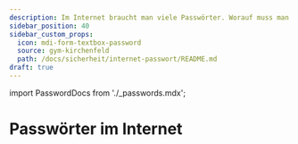 ```yaml
---
description: Im Internet braucht man viele Passwörter. Worauf muss man achten?
sidebar_position: 40
sidebar_custom_props:
  icon: mdi-form-textbox-password
  source: gym-kirchenfeld
  path: /docs/sicherheit/internet-passwort/README.md
draft: true
---
```


import PasswordDocs from './\_passwords.mdx';

# Passwörter im Internet

<PasswordDocs />


